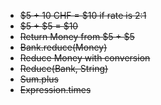 - ~~$5 + 10 CHF = $10 if rate is 2:1~~
- ~~$5 + $5 = $10~~
- ~~Return Money from $5 + $5~~
- ~~Bank.reduce(Money)~~
- ~~Reduce Money with conversion~~
- ~~Reduce(Bank, String)~~
- ~~Sum.plus~~
- ~~Expression.times~~

